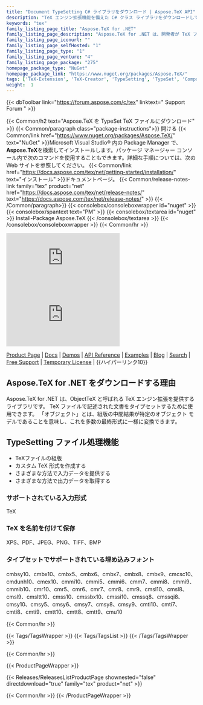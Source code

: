 ```yaml
---
title: "Document TypeSetting C# ライブラリをダウンロード | Aspose.TeX API"
description: "TeX エンジン拡張機能を備えた C# クラス ライブラリをダウンロードして、.NET API 経由で TeX ファイルをタイプセットします。 TeX を XPS、PDF、JPEG、PNG、TIFF、BMP に変換します。埋め込みフォントに対応。"
keywords: "tex"
family_listing_page_title: "Aspose.TeX for .NET"
family_listing_page_description: "Aspose.TeX for .NET は、開発者が TeX ファイルをタイプセットするためのアプリケーションを作成できるようにするために作成された .NET API です。 Aspose.TeX for .NET は C# を使用して実装され、C#、VB.NET、J# などの任意の .NET 言語で使用できます。ASP.NET Web アプリケーションまたは Windows アプリケーションのいずれの種類のアプリケーションとも統合できます。 ."
family_listing_page_iconurl: ""
family_listing_page_selfHosted: "1"
family_listing_page_type: "1"
family_listing_page_venture: "4"
family_listing_page_package: "275"
homepage_package_type: "NuGet"
homepage_package_link: "https://www.nuget.org/packages/Aspose.TeX/"
tags: ['TeX-Extension', 'TeX-Creator', 'TypeSetting', 'TypeSet', 'Component', 'PNG', 'TIFF', 'BMP', 'ZIP', 'Azure', 'Windows', 'API', 'Library']
weight:  1
---
```


{{< dbToolbar link="https://forum.aspose.com/c/tex" linktext=" Support Forum " >}}

{{< Common/h2 text="Aspose.TeX を TypeSet TeX ファイルにダウンロード"  >}}
{{< Common/paragraph class="package-instructions">}}
開ける
{{< Common/link href="https://www.nuget.org/packages/Aspose.TeX/" text="NuGet"  >}}Microsoft Visual Studio® 内の Package Manager で、 <b>Aspose.TeX</b>を検索してインストールします。パッケージ マネージャー コンソール内で次のコマンドを使用することもできます。詳細な手順については、次の Web サイトを参照してください。
{{< Common/link href="https://docs.aspose.com/tex/net/getting-started/installation/" text="インストール"  >}}ドキュメントページ。
{{< Common/release-notes-link family="tex" product="net" href="https://docs.aspose.com/tex/net/release-notes/" text="https://docs.aspose.com/tex/net/release-notes/"  >}}
{{< /Common/paragraph>}}
{{< consolebox/consoleboxwrapper id="nuget" >}}
       {{< consolebox/spantext text="PM" >}}
       {{< consolebox/textarea id="nuget" >}} Install-Package Aspose.TeX {{< /consolebox/textarea >}}
{{< /consolebox/consoleboxwrapper >}}
{{< Common/hr >}}

![Nuget](https://img.shields.io/nuget/v/Aspose.TeX) ![Nuget](https://img.shields.io/nuget/dt/Aspose.TeX?label=nuget%20downloads)

[Product Page](https://products.aspose.com/tex/net/) | [Docs](https://docs.aspose.com/tex/net/) | [Demos](https://products.aspose.app/tex/family) | [API Reference](https://reference.aspose.com/tex/net/) | [Examples](https://github.com/aspose-tex/Aspose.tex-for-.NET) | [Blog](https://blog.aspose.com/category/tex/) | [Search](https://search.aspose.com/) | [Free Support](https://forum.aspose.com/c/tex) | [Temporary License](https://purchase.aspose.com/temporary-license) | {{ハイパーリンク10}}

## Aspose.TeX for .NET をダウンロードする理由

Aspose.TeX for .NET は、ObjectTeX と呼ばれる TeX エンジン拡張を提供するライブラリです。 TeX ファイルで記述された文書をタイプセットするために使用できます。 「オブジェクト」とは、組版の中間結果が特定のオブジェクト モデルであることを意味し、これを多数の最終形式に一様に変換できます。

## TypeSetting ファイル処理機能

- TeXファイルの組版
- カスタム TeX 形式を作成する
- さまざまな方法で入力データを提供する
- さまざまな方法で出力データを取得する

### サポートされている入力形式

TeX

### TeX を名前を付けて保存

XPS、PDF、JPEG、PNG、TIFF、BMP

### タイプセットでサポートされている埋め込みフォント

cmbsy10、cmbx10、cmbx5、cmbx6、cmbx7、cmbx8、cmbx9、cmcsc10、cmdunh10、cmex10、cmmi10、cmmi5、cmmi6、cmm7、cmmi8、cmmi9、cmmib10、cmr10、cmr5、cmr6、cmr7、cmr8、cmr9、cmsl10、cmsl8、 cmsl9、cmsltt10、cmss10、cmssbx10、cmssi10、cmssq8、cmssqi8、cmsy10、cmsy5、cmsy6、cmsy7、cmsy8、cmsy9、cmti10、cmti7、cmti8、cmti9、cmtt10、cmtt8、cmtt9、cmu10

{{< Common/hr >}}

{{< Tags/TagsWrapper >}}
 {{< Tags/TagsList >}}
{{< /Tags/TagsWrapper >}}

{{< Common/hr >}}

{{< ProductPageWrapper >}}
<!-- ReleasesListProductPage-->
   {{< Releases/ReleasesListProductPage shownested="false"  directdownload="true" family="tex" product="net" >}}
<!-- /ReleasesListProductPage-->
{{< Common/hr >}}
{{< /ProductPageWrapper >}}

